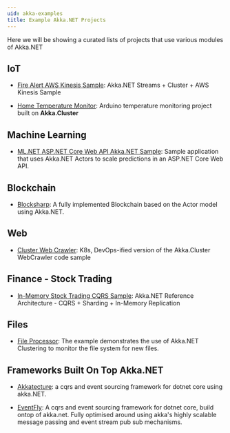 ```yaml
---
uid: akka-examples
title: Example Akka.NET Projects 
---
```


Here we will be showing a curated lists of projects that use various modules of Akka.NET

## IoT

- [Fire Alert AWS Kinesis Sample](https://github.com/petabridge/kinesis-sample): Akka.NET Streams + Cluster + AWS Kinesis Sample

- [Home Temperature Monitor](https://github.com/grofab95/HomeTemperatureMonitor): Arduino temperature monitoring project built on **Akka.Cluster**

## Machine Learning

- [ML.NET ASP.NET Core Web API Akka.NET Sample](https://github.com/lqdev/MlNetAspNetAkkaSample): Sample application that uses Akka.NET Actors to scale predictions in an ASP.NET Core Web API.

## Blockchain

- [Blocksharp](https://github.com/revoltez/Blocksharp): A fully implemented Blockchain based on the Actor model using Akka.NET.

## Web

- [Cluster Web Crawler](https://github.com/petabridge/Cluster.WebCrawler): K8s, DevOps-ified version of the Akka.Cluster WebCrawler code sample

## Finance - Stock Trading

- [In-Memory Stock Trading CQRS Sample](https://github.com/Aaronontheweb/InMemoryCQRSReplication): Akka.NET Reference Architecture - CQRS + Sharding + In-Memory Replication

## Files

- [File Processor](https://github.com/cgstevens/FileProcessor): The example demonstrates the use of Akka.NET Clustering to monitor the file system for new files.

## Frameworks Built On Top Akka.NET

- [Akkatecture](https://github.com/AfterLutz/Akkatecture): a cqrs and event sourcing framework for dotnet core using akka.NET.

- [EventFly](https://github.com/Sporteco/EventFly): A cqrs and event sourcing framework for dotnet core, build ontop of akka.net. Fully optimised around using akka's highly scalable message passing and event stream pub sub mechanisms.
